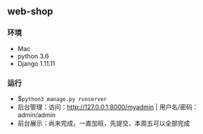 web-shop
---

### 环境

- Mac
- python 3.6
- Django 1.11.11

### 运行

- $`python3 manage.py runserver`
- 后台管理：访问：http://127.0.0.1:8000/myadmin | 用户名/密码：admin/admin
- 前台展示：尚未完成，一直加班，先提交，本周五可以全部完成